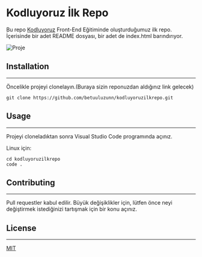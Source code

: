 # Kodluyoruz İlk Repo

Bu repo [Kodluyoruz](https://kodluyoruz.com) Front-End Eğitiminde oluşturduğumuz ilk repo. İçerisinde bir adet README dosyası, bir adet de index.html barındırıyor.

![Proje](proje.png)

## Installation
---
Öncelikle projeyi clonelayın.(Buraya sizin reponuzdan aldığınız link gelecek)

``` 
git clone https://github.com/betuuluzunn/kodluyoruzilkrepo.git 
```

## Usage
---
Projeyi cloneladıktan sonra Visual Studio Code programında açınız.

Linux için:
```
cd kodluyoruzilkrepo
code .
```
## Contributing
---
Pull requestler kabul edilir. Büyük değişiklikler için, lütfen önce neyi değiştirmek istediğinizi tartışmak için bir konu açınız.

## License
---
[MIT](https://choosealicense.com/licenses/mit/)